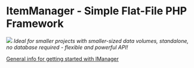 # ItemManager - Simple Flat-File PHP Framework
![](https://im.ehret-studio.com/home/www/im.ehret-studio.com/tuts/data/uploads/im-banner.png)
_Ideal for smaller projects with smaller-sized data volumes, standalone, no database required - flexible and powerful API!_

[General info for getting started with IManager](https://im.ehret-studio.com/tuts/)
